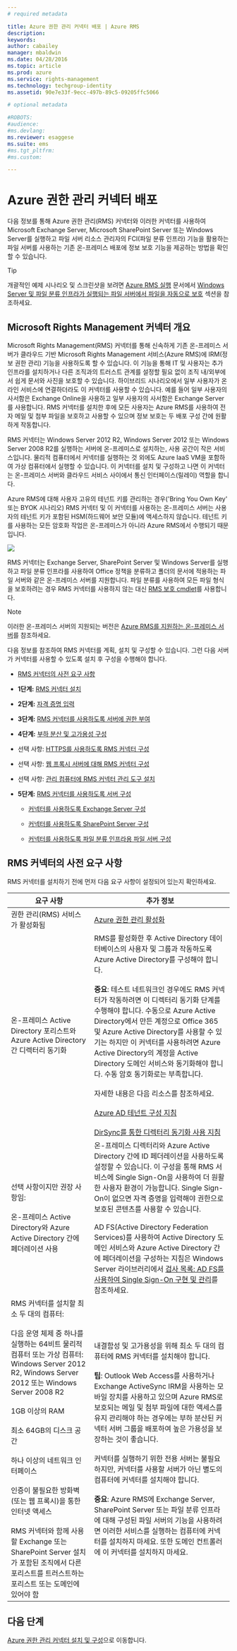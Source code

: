 ```yaml
---
# required metadata

title: Azure 권한 관리 커넥터 배포 | Azure RMS
description:
keywords:
author: cabailey
manager: mbaldwin
ms.date: 04/28/2016
ms.topic: article
ms.prod: azure
ms.service: rights-management
ms.technology: techgroup-identity
ms.assetid: 90e7e33f-9ecc-497b-89c5-09205ffc5066

# optional metadata

#ROBOTS:
#audience:
#ms.devlang:
ms.reviewer: esaggese
ms.suite: ems
#ms.tgt_pltfrm:
#ms.custom:

---
```


# Azure 권한 관리 커넥터 배포
다음 정보를 통해 Azure 권한 관리(RMS) 커넥터와 이러한 커넥터를 사용하여 Microsoft Exchange Server, Microsoft SharePoint Server 또는 Windows Server를 실행하고 파일 서버 리소스 관리자의 FCI(파일 분류 인프라) 기능을 활용하는 파일 서버를 사용하는 기존 온-프레미스 배포에 정보 보호 기능을 제공하는 방법을 확인할 수 있습니다.

> [!TIP]
> 개괄적인 예제 시나리오 및 스크린샷을 보려면 [Azure RMS 실행](../understand-explore/what-admins-users-see.md) 문서에서 [Windows Server 및 파일 분류 인프라가 실행되는 파일 서버에서 파일을 자동으로 보호](../understand-explore/what-admins-users-see.md#automatically-protecting-files-on-file-servers-running-windows-server-and-file-classification-infrastructure) 섹션을 참조하세요.

## Microsoft Rights Management 커넥터 개요
Microsoft Rights Management(RMS) 커넥터를 통해 신속하게 기존 온-프레미스 서버가 클라우드 기반 Microsoft Rights Management 서비스(Azure RMS)에 IRM(정보 권한 관리) 기능을 사용하도록 할 수 있습니다. 이 기능을 통해 IT 및 사용자는 추가 인프라를 설치하거나 다른 조직과의 트러스트 관계를 설정할 필요 없이 조직 내/외부에서 쉽게 문서와 사진을 보호할 수 있습니다. 하이브리드 시나리오에서 일부 사용자가 온라인 서비스에 연결하더라도 이 커넥터를 사용할 수 있습니다. 예를 들어 일부 사용자의 사서함은 Exchange Online을 사용하고 일부 사용자의 사서함은 Exchange Server를 사용합니다. RMS 커넥터를 설치한 후에 모든 사용자는 Azure RMS를 사용하여 전자 메일 및 첨부 파일을 보호하고 사용할 수 있으며 정보 보호는 두 배포 구성 간에 원활하게 작동합니다.

RMS 커넥터는 Windows Server 2012 R2, Windows Server 2012 또는 Windows Server 2008 R2를 실행하는 서버에 온-프레미스로 설치하는, 사용 공간이 작은 서비스입니다. 물리적 컴퓨터에서 커넥터를 실행하는 것 외에도 Azure IaaS VM을 포함하여 가상 컴퓨터에서 실행할 수 있습니다. 이 커넥터를 설치 및 구성하고 나면 이 커넥터는 온-프레미스 서버와 클라우드 서비스 사이에서 통신 인터페이스(릴레이) 역할을 합니다.

Azure RMS에 대해 사용자 고유의 테넌트 키를 관리하는 경우('Bring You Own Key' 또는 BYOK 시나리오) RMS 커넥터 및 이 커넥터를 사용하는 온-프레미스 서버는 사용자의 테넌트 키가 포함된 HSM(하드웨어 보안 모듈)에 액세스하지 않습니다. 테넌트 키를 사용하는 모든 암호화 작업은 온-프레미스가 아니라 Azure RMS에서 수행되기 때문입니다.

![](../media/RMS_connector.png)

RMS 커넥터는 Exchange Server, SharePoint Server 및 Windows Server를 실행하고 파일 분류 인프라를 사용하여 Office 정책을 분류하고 폴더의 문서에 적용하는 파일 서버와 같은 온-프레미스 서버를 지원합니다. 파일 분류를 사용하여 모든 파일 형식을 보호하려는 경우 RMS 커넥터를 사용하지 않는 대신 [RMS 보호 cmdlet](https://msdn.microsoft.com/library/azure/mt433195.aspx)를 사용합니다.

> [!NOTE]
> 이러한 온-프레미스 서버의 지원되는 버전은 [Azure RMS를 지원하는 온-프레미스 서버](..\get-started\requirements-servers.md)를 참조하세요.

다음 정보를 참조하여 RMS 커넥터를 계획, 설치 및 구성할 수 있습니다. 그런 다음 서버가 커넥터를 사용할 수 있도록 설치 후 구성을 수행해야 합니다.

-   [RMS 커넥터의 사전 요구 사항](deploy-rms-connector.md#prerequisites-for-the-rms-connector)

-   **1단계:** [RMS 커넥터 설치](install-configure-rms-connector.md#installing-the-rms-connector)

-   **2단계:** [자격 증명 입력](install-configure-rms-connector.md#entering-credentials)

-   **3단계:** [RMS 커넥터를 사용하도록 서버에 권한 부여](install-configure-rms-connector.md#authorizing-servers-to-use-the-rms-connector)

-   **4단계:** [부하 분산 및 고가용성 구성](install-configure-rms-connector.md#configuring-load-balancing-and-high-availability)

-   선택 사항: [HTTPS를 사용하도록 RMS 커넥터 구성](install-configure-rms-connector.md#configuring-the-rms-connector-to-use-https)

-   선택 사항: [웹 프록시 서버에 대해 RMS 커넥터 구성](install-configure-rms-connector.md#configuring-the-rms-connector-for-a-web-proxy-server)

-   선택 사항: [관리 컴퓨터에 RMS 커넥터 관리 도구 설치](install-configure-rms-connector.md#installing-the-rms-connector-administration-tool-on-administrative-computers)

-   **5단계:** [RMS 커넥터를 사용하도록 서버 구성](configure-servers-rms-connector.md)

    -   [커넥터를 사용하도록 Exchange Server 구성](configure-servers-rms-connector.md#configuring-an-exchange-server-to-use-the-connector)

    -   [커넥터를 사용하도록 SharePoint Server 구성](configure-servers-rms-connector.md#configuring-a-sharepoint-server-to-use-the-connector)

    -   [커넥터를 사용하도록 파일 분류 인프라용 파일 서버 구성](configure-servers-rms-connector.md#configuring-a-file-server-for-file-classification-infrastructure-to-use-the-connector)


## RMS 커넥터의 사전 요구 사항
RMS 커넥터를 설치하기 전에 먼저 다음 요구 사항이 설정되어 있는지 확인하세요.

|요구 사항|추가 정보|
|---------------|--------------------|
|권한 관리(RMS) 서비스가 활성화됨|[Azure 권한 관리 활성화](activate-service.md)|
|온-프레미스 Active Directory 포리스트와 Azure Active Directory 간 디렉터리 동기화|RMS를 활성화한 후 Active Directory 데이터베이스의 사용자 및 그룹과 작동하도록 Azure Active Directory를 구성해야 합니다.<br /><br />**중요**: 테스트 네트워크인 경우에도 RMS 커넥터가 작동하려면 이 디렉터리 동기화 단계를 수행해야 합니다. 수동으로 Azure Active Directory에서 만든 계정으로 Office 365 및 Azure Active Directory를 사용할 수 있기는 하지만 이 커넥터를 사용하려면 Azure Active Directory의 계정을 Active Directory 도메인 서비스와 동기화해야 합니다. 수동 암호 동기화로는 부족합니다.<br /><br />자세한 내용은 다음 리소스를 참조하세요.<br /><br />[Azure AD 테넌트 구성 지침](http://technet.microsoft.com/library/hh967611.aspx)<br /><br />[DirSync를 통한 디렉터리 동기화 사용 지침](http://technet.microsoft.com/library/hh967642.aspx)|
|선택 사항이지만 권장 사항임:<br /><br />온-프레미스 Active Directory와 Azure Active Directory 간에 페더레이션 사용|온-프레미스 디렉터리와 Azure Active Directory 간에 ID 페더레이션을 사용하도록 설정할 수 있습니다. 이 구성을 통해 RMS 서비스에 Single Sign-On을 사용하여 더 원활한 사용자 환경이 가능합니다. Single Sign-On이 없으면 자격 증명을 입력해야 권한으로 보호된 콘텐츠를 사용할 수 있습니다.<br /><br />AD FS(Active Directory Federation Services)를 사용하여 Active Directory 도메인 서비스와 Azure Active Directory 간에 페더레이션을 구성하는 지침은 Windows Server 라이브러리에서 [검사 목록: AD FS를 사용하여 Single Sign-On 구현 및 관리](http://technet.microsoft.com/library/jj205462.aspx)를 참조하세요.|
|RMS 커넥터를 설치할 최소 두 대의 컴퓨터:<br /><br />다음 운영 체제 중 하나를 실행하는 64비트 물리적 컴퓨터 또는 가상 컴퓨터: Windows Server 2012 R2, Windows Server 2012 또는 Windows Server 2008 R2<br /><br />1GB 이상의 RAM<br /><br />최소 64GB의 디스크 공간<br /><br />하나 이상의 네트워크 인터페이스<br /><br />인증이 불필요한 방화벽(또는 웹 프록시)을 통한 인터넷 액세스<br /><br />RMS 커넥터와 함께 사용할 Exchange 또는 SharePoint Server 설치가 포함된 조직에서 다른 포리스트를 트러스트하는 포리스트 또는 도메인에 있어야 함|내결함성 및 고가용성을 위해 최소 두 대의 컴퓨터에 RMS 커넥터를 설치해야 합니다.<br /><br />**팁**: Outlook Web Access를 사용하거나 Exchange ActiveSync IRM을 사용하는 모바일 장치를 사용하고 있으며 Azure RMS로 보호되는 메일 및 첨부 파일에 대한 액세스를 유지 관리해야 하는 경우에는 부하 분산된 커넥터 서버 그룹을 배포하여 높은 가용성을 보장하는 것이 좋습니다.<br /><br />커넥터를 실행하기 위한 전용 서버는 불필요하지만, 커넥터를 사용할 서버가 아닌 별도의 컴퓨터에 커넥터를 설치해야 합니다.<br /><br />**중요**: Azure RMS에 Exchange Server, SharePoint Server 또는 파일 분류 인프라에 대해 구성된 파일 서버의 기능을 사용하려면 이러한 서비스를 실행하는 컴퓨터에 커넥터를 설치하지 마세요. 또한 도메인 컨트롤러에 이 커넥터를 설치하지 마세요.|

## 다음 단계

[Azure 권한 관리 커넥터 설치 및 구성](install-configure-rms-connector.md)으로 이동합니다.

<!--HONumber=Apr16_HO3-->


